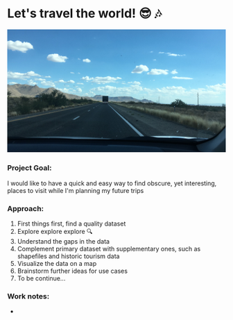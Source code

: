 # Let's travel the world! :sunglasses: :notes:

![Road Trip Picture](./images/roadtrip.JPG)

### Project Goal:
I would like to have a quick and easy way to find obscure, yet interesting, places to visit while I'm planning my future trips

### Approach:

1. First things first, find a quality dataset
2. Explore explore explore :mag:
3. Understand the gaps in the data
4. Complement primary dataset with supplementary ones, such as shapefiles and historic tourism data
5. Visualize the data on a map
6. Brainstorm further ideas for use cases
7. To be continue...

### Work notes:

*
